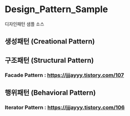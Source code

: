 # Design_Pattern_Sample

디자인패턴 샘플 소스

## 생성패턴 (Creational Pattern)



## 구조패턴 (Structural Pattern)
### Facade Pattern : <https://jjjayyy.tistory.com/107>


## 행위패턴 (Behavioral Pattern)
### Iterator Pattern : <https://jjjayyy.tistory.com/106>

